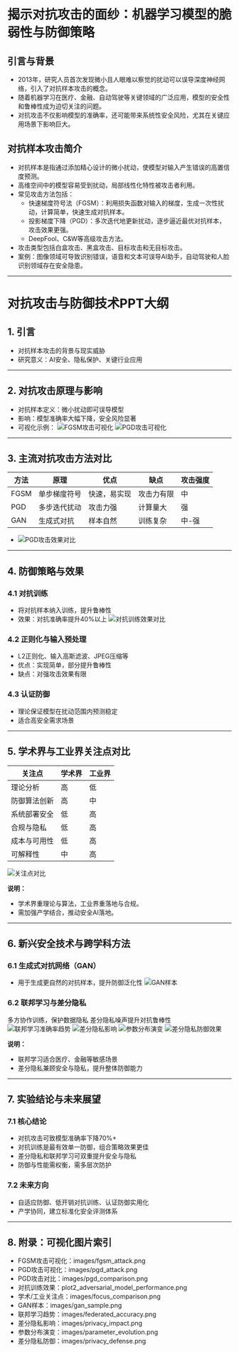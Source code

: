 # 揭示对抗攻击的面纱：机器学习模型的脆弱性与防御策略

## 引言与背景
- 2013年，研究人员首次发现微小且人眼难以察觉的扰动可以误导深度神经网络，引入了对抗样本攻击的概念。
- 随着机器学习在医疗、金融、自动驾驶等关键领域的广泛应用，模型的安全性和鲁棒性成为迫切关注的问题。
- 对抗攻击不仅影响模型的准确率，还可能带来系统性安全风险，尤其在关键应用场景下影响巨大。

## 对抗样本攻击简介
- 对抗样本是指通过添加精心设计的微小扰动，使模型对输入产生错误的高置信度预测。
- 高维空间中的模型容易受到扰动，局部线性化特性被攻击者利用。
- 常见攻击方法包括：
  - 快速梯度符号法（FGSM）：利用损失函数对输入的梯度，生成一次性扰动，计算简单，快速生成对抗样本。
  - 投影梯度下降（PGD）：多次迭代地更新扰动，逐步逼近最优对抗样本，攻击效果更强。
  - DeepFool、C&W等高级攻击方法。
- 攻击类型包括白盒攻击、黑盒攻击、目标攻击和无目标攻击。
- 案例：图像领域可导致识别错误，语音和文本可误导AI助手，自动驾驶和人脸识别领域存在安全隐患。

---
# 对抗攻击与防御技术PPT大纲

## 1. 引言
- 对抗样本攻击的背景与现实威胁
- 研究意义：AI安全、隐私保护、关键行业应用

---

## 2. 对抗攻击原理与影响
- 对抗样本定义：微小扰动即可误导模型
- 影响：模型准确率大幅下降，安全风险显著
- 可视化示例：
  ![FGSM攻击可视化](images/fgsm_attack.png)
  ![PGD攻击可视化](images/pgd_attack.png)

---

## 3. 主流对抗攻击方法对比
| 方法 | 原理 | 优点 | 缺点 | 攻击强度 |
|------|------|------|------|----------|
| FGSM | 单步梯度符号 | 快速，易实现 | 攻击力有限 | 中 |
| PGD  | 多步迭代扰动 | 攻击力强 | 计算量大 | 强 |
| GAN  | 生成式对抗 | 样本自然 | 训练复杂 | 中-强 |

- ![PGD攻击效果对比](images/pgd_comparison.png)

---

## 4. 防御策略与效果
### 4.1 对抗训练
- 将对抗样本纳入训练，提升鲁棒性
- 效果：对抗准确率提升40%以上
![对抗训练效果对比](plot2_adversarial_model_performance.png)

### 4.2 正则化与输入预处理
- L2正则化、输入高斯滤波、JPEG压缩等
- 优点：实现简单，部分提升鲁棒性
- 缺点：对强攻击效果有限

### 4.3 认证防御
- 理论保证模型在扰动范围内预测稳定
- 适合高安全需求场景

---

## 5. 学术界与工业界关注点对比
| 关注点         | 学术界 | 工业界 |
|----------------|--------|--------|
| 理论分析       | 高     | 低     |
| 防御算法创新   | 高     | 中     |
| 系统部署安全   | 低     | 高     |
| 合规与隐私     | 低     | 高     |
| 成本与可用性   | 低     | 高     |
| 可解释性       | 中     | 高     |

![关注点对比](images/focus_comparison.png)

**说明：**
- 学术界重理论与算法，工业界重落地与合规。
- 需加强产学结合，推动安全AI落地。

---

## 6. 新兴安全技术与跨学科方法
### 6.1 生成式对抗网络（GAN）
- 用于生成更自然的对抗样本，提升防御泛化性
![GAN样本](images/gan_sample.png)

### 6.2 联邦学习与差分隐私
多方协作训练，保护数据隐私
差分隐私噪声提升对抗鲁棒性
![联邦学习准确率趋势](images/federated_accuracy.png)
![差分隐私影响](images/privacy_impact.png)
![参数分布演变](images/parameter_evolution.png)
![差分隐私防御效果](images/privacy_defense.png)

**说明：**
- 联邦学习适合医疗、金融等敏感场景
- 差分隐私兼顾安全与隐私，提升整体防御能力

---

## 7. 实验结论与未来展望
### 7.1 核心结论
- 对抗攻击可致模型准确率下降70%+
- 对抗训练是最有效单一防御，组合策略效果更佳
- 差分隐私和联邦学习可双重提升安全与隐私
- 防御与性能需权衡，需多层次防护

### 7.2 未来方向
- 自适应防御、低开销对抗训练、认证防御实用化
- 产学协同，建立标准化安全评测体系

---

## 8. 附录：可视化图片索引
- FGSM攻击可视化：images/fgsm_attack.png
- PGD攻击可视化：images/pgd_attack.png
- PGD攻击对比：images/pgd_comparison.png
- 对抗训练效果：plot2_adversarial_model_performance.png
- 学术/工业关注点：images/focus_comparison.png
- GAN样本：images/gan_sample.png
- 联邦学习趋势：images/federated_accuracy.png
- 差分隐私影响：images/privacy_impact.png
- 参数分布演变：images/parameter_evolution.png
- 差分隐私防御：images/privacy_defense.png